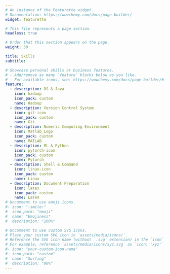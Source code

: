 ```yaml
---
# An instance of the Featurette widget.
# Documentation: https://wowchemy.com/docs/page-builder/
widget: featurette

# This file represents a page section.
headless: true

# Order that this section appears on the page.
weight: 30

title: Skills
subtitle:

# Showcase personal skills or business features.
# - Add/remove as many `feature` blocks below as you like.
# - For available icons, see: https://wowchemy.com/docs/page-builder/#icons
feature:
  - description: DS & Java
    icon: hadoop
    icon_pack: custom
    name: Hadoop
  - description: Version Control System
    icon: git-icon
    icon_pack: custom
    name: Git
  - description: Numeric Computing Environment
    icon: Matlab_Logo
    icon_pack: custom
    name: MATLAB
  - description: ML & Python
    icon: pytorch-icon
    icon_pack: custom
    name: Pytorch
  - description: Shell & Command
    icon: linux-icon
    icon_pack: custom
    name: Linux
  - description: Document Preparation
    icon: latex
    icon_pack: custom
    name: LaTeX
# Uncomment to use emoji icons.
#- icon: ":smile:"
#  icon_pack: "emoji"
#  name: "Emojiness"
#  description: "100%"

# Uncomment to use custom SVG icons.
# Place your custom SVG icon in `assets/media/icons/`.
# Reference the SVG icon name (without `.svg` extension) in the `icon` field.
# For example, reference `assets/media/icons/xyz.svg` as `icon: 'xyz'`
#- icon: "your-custom-icon-name"
#  icon_pack: "custom"
#  name: "Surfing"
#  description: "90%"
---
```


